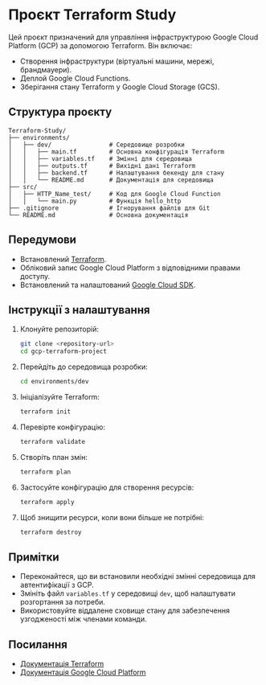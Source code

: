 # Проєкт Terraform Study

Цей проєкт призначений для управління інфраструктурою Google Cloud Platform (GCP) за допомогою Terraform. Він включає:

- Створення інфраструктури (віртуальні машини, мережі, брандмауери).
- Деплой Google Cloud Functions.
- Зберігання стану Terraform у Google Cloud Storage (GCS).

## Структура проєкту

```plaintext
Terraform-Study/
├── environments/
│   ├── dev/                # Середовище розробки
│   │   ├── main.tf         # Основна конфігурація Terraform
│   │   ├── variables.tf    # Змінні для середовища
│   │   ├── outputs.tf      # Вихідні дані Terraform
│   │   ├── backend.tf      # Налаштування бекенду для стану
│   │   └── README.md       # Документація для середовища
├── src/
│   ├── HTTP_Name_test/     # Код для Google Cloud Function
│   │   └── main.py         # Функція hello_http
├── .gitignore              # Ігнорування файлів для Git
└── README.md               # Основна документація
```

## Передумови

- Встановлений [Terraform](https://www.terraform.io/downloads.html).
- Обліковий запис Google Cloud Platform з відповідними правами доступу.
- Встановлений та налаштований [Google Cloud SDK](https://cloud.google.com/sdk/docs/install).

## Інструкції з налаштування

1. Клонуйте репозиторій:
   ```bash
   git clone <repository-url>
   cd gcp-terraform-project
   ```

2. Перейдіть до середовища розробки:
   ```bash
   cd environments/dev
   ```

3. Ініціалізуйте Terraform:
   ```bash
   terraform init
   ```

4. Перевірте конфігурацію:
   ```bash
   terraform validate
   ```

5. Створіть план змін:
   ```bash
   terraform plan
   ```

6. Застосуйте конфігурацію для створення ресурсів:
   ```bash
   terraform apply
   ```

7. Щоб знищити ресурси, коли вони більше не потрібні:
   ```bash
   terraform destroy
   ```

## Примітки

- Переконайтеся, що ви встановили необхідні змінні середовища для автентифікації з GCP.
- Змініть файл `variables.tf` у середовищі `dev`, щоб налаштувати розгортання за потреби.
- Використовуйте віддалене сховище стану для забезпечення узгодженості між членами команди.

## Посилання

- [Документація Terraform](https://www.terraform.io/docs)
- [Документація Google Cloud Platform](https://cloud.google.com/docs)